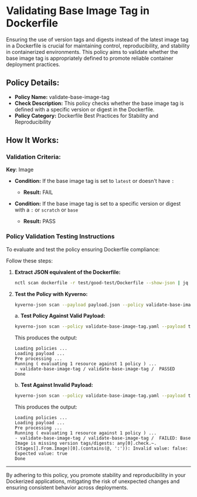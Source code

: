 # Validating Base Image Tag in Dockerfile

Ensuring the use of version tags and digests instead of the latest image tag in a Dockerfile is crucial for maintaining control, reproducibility, and stability in containerized environments. This policy aims to validate whether the base image tag is appropriately defined to promote reliable container deployment practices.

## Policy Details:

- **Policy Name:** validate-base-image-tag
- **Check Description:** This policy checks whether the base image tag is defined with a specific version or digest in the Dockerfile.
- **Policy Category:** Dockerfile Best Practices for Stability and Reproducibility

## How It Works:

### Validation Criteria:

**Key**: Image

- **Condition:** If the base image tag is set to `latest` or doesn't have `:`
  - **Result:** FAIL

- **Condition:** If the base image tag is set to a specific version or digest with a `:` or `scratch` or `base`
  - **Result:** PASS

### Policy Validation Testing Instructions

To evaluate and test the policy ensuring Dockerfile compliance:

Follow these steps:

1. **Extract JSON equivalent of the Dockerfile:**
    ```bash
    nctl scan dockerfile -r test/good-test/Dockerfile --show-json | jq > payload.json
    ```

2. **Test the Policy with Kyverno:**
    ```bash
    kyverno-json scan --payload payload.json --policy validate-base-image-tag.yaml
    ```
    
    a. **Test Policy Against Valid Payload:**
    ```bash
    kyverno-json scan --policy validate-base-image-tag.yaml --payload test/good-test/good-payload.json
    ```

    This produces the output:
    ```
    Loading policies ...
    Loading payload ...
    Pre processing ...
    Running ( evaluating 1 resource against 1 policy ) ...
    - validate-base-image-tag / validate-base-image-tag /  PASSED
    Done
    ```

    b. **Test Against Invalid Payload:**
    ```bash
    kyverno-json scan --policy validate-base-image-tag.yaml --payload test/bad-test/bad-payload.json
    ```

    This produces the output:
    ```
    Loading policies ...
    Loading payload ...
    Pre processing ...
    Running ( evaluating 1 resource against 1 policy ) ...
    - validate-base-image-tag / validate-base-image-tag /  FAILED: Base Image is missing version tags/digests: any[0].check.~.(Stages[].From.Image)[0].(contains(@, ':')): Invalid value: false: Expected value: true
    Done
    ```

---

By adhering to this policy, you promote stability and reproducibility in your Dockerized applications, mitigating the risk of unexpected changes and ensuring consistent behavior across deployments.